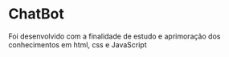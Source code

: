 # ChatBot
Foi desenvolvido com a finalidade de estudo e aprimoração dos conhecimentos em html, css e JavaScript 

